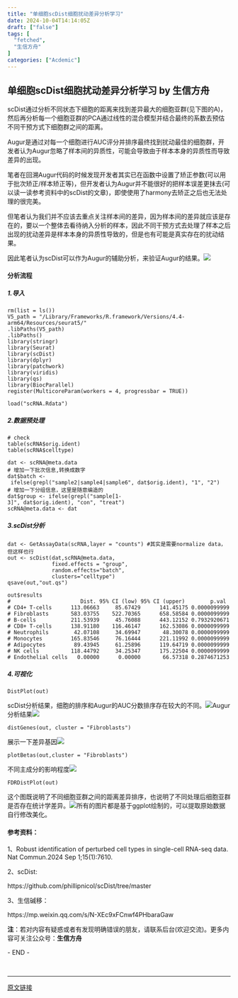 ```yaml
---
title: "单细胞scDist细胞扰动差异分析学习"
date: 2024-10-04T14:14:05Z
draft: ["false"]
tags: [
  "fetched",
  "生信方舟"
]
categories: ["Acdemic"]
---
```

单细胞scDist细胞扰动差异分析学习 by 生信方舟
------
<div><section data-tool="mdnice编辑器" data-website="https://www.mdnice.com"><p data-tool="mdnice编辑器">scDist通过分析不同状态下细胞的距离来找到差异最大的细胞亚群(见下图的A)，然后再分析每一个细胞亚群的PCA通过线性的混合模型并结合最终的系数去预估不同干预方式下细胞群之间的距离。</p><p data-tool="mdnice编辑器">Augur是通过对每一个细胞进行AUC评分并排序最终找到扰动最佳的细胞群，开发者认为Augur忽略了样本间的异质性，可能会导致由于样本本身的异质性而导致差异的出现。</p><p data-tool="mdnice编辑器">笔者在回溯Augur代码的时候发现开发者其实已在函数中设置了矫正参数(可以用于批次矫正/样本矫正等)，但开发者认为Augur并不能很好的把样本误差更抹去(可以读一读参考资料中的scDist的文章)，即使使用了harmony去矫正之后也无法处理的很完美。</p><p data-tool="mdnice编辑器">但笔者认为我们并不应该去重点关注样本间的差异，因为样本间的差异就应该是存在的，要以一个整体去看待纳入分析的样本，因此不同干预方式去处理了样本之后出现的扰动差异是样本本身的异质性导致的，但是也有可能是真实存在的扰动结果。</p><p data-tool="mdnice编辑器">因此笔者认为scDist可以作为Augur的辅助分析，来验证Augur的结果。<img data-imgfileid="100002253" data-ratio="0.8456090651558074" data-src="https://mmbiz.qpic.cn/sz_mmbiz_png/0SOG4MpDAyG1YTbZm16wiaYPAsA1Z2xI0lCJ6tniboA24qcaGPXc6vG9oMqt6qnPVLjibzhgzpCzVggfznA3uuuZQ/640?wx_fmt=png&amp;from=appmsg" data-type="png" data-w="706" src="https://mmbiz.qpic.cn/sz_mmbiz_png/0SOG4MpDAyG1YTbZm16wiaYPAsA1Z2xI0lCJ6tniboA24qcaGPXc6vG9oMqt6qnPVLjibzhgzpCzVggfznA3uuuZQ/640?wx_fmt=png&amp;from=appmsg"></p><h4 data-tool="mdnice编辑器"><span></span><span>分析流程</span><span></span></h4><h5 data-tool="mdnice编辑器"><span></span><span>1.导入</span><span></span></h5><pre data-tool="mdnice编辑器"><span></span><code>rm(list = ls())<br>V5_path = <span>"/Library/Frameworks/R.framework/Versions/4.4-arm64/Resources/seurat5/"</span><br>.libPaths(V5_path)<br>.libPaths()<br><span>library</span>(stringr)<br><span>library</span>(Seurat)<br><span>library</span>(scDist)<br><span>library</span>(dplyr)<br><span>library</span>(patchwork)<br><span>library</span>(viridis)<br><span>library</span>(qs)<br><span>library</span>(BiocParallel)<br>register(MulticoreParam(workers = <span>4</span>, progressbar = <span>TRUE</span>))<br><br>load(<span>"scRNA.Rdata"</span>)<br></code></pre><h5 data-tool="mdnice编辑器"><span></span><span>2.数据预处理</span><span></span></h5><pre data-tool="mdnice编辑器"><span></span><code><span># check</span><br>table(scRNA$orig.ident)<br>table(scRNA$celltype)<br><br>dat &lt;- scRNA@meta.data<br><span># 增加一下批次信息,转换成数字</span><br>dat$batch &lt;- ifelse(grepl(<span>"sample2|sample4|sample6"</span>, dat$orig.ident), <span>"1"</span>, <span>"2"</span>)<br><span># 增加一下分组信息，这里是随意编造的</span><br>dat$group &lt;- ifelse(grepl(<span>"sample[1-3]"</span>, dat$orig.ident), <span>"con"</span>, <span>"treat"</span>)<br>scRNA@meta.data &lt;- dat<br></code></pre><h5 data-tool="mdnice编辑器"><span></span><span>3.scDist分析</span><span></span></h5><pre data-tool="mdnice编辑器"><span></span><code>dat &lt;- GetAssayData(scRNA,layer = <span>"counts"</span>) <span>#其实是需要normalize data，但这样也行</span><br>out &lt;- scDist(dat,scRNA@meta.data,<br>              fixed.effects = <span>"group"</span>,<br>              random.effects=<span>"batch"</span>,<br>              clusters=<span>"celltype"</span>)<br>qsave(out,<span>"out.qs"</span>)<br><br>out$results<br><span>#                      Dist. 95% CI (low) 95% CI (upper)        p.val</span><br><span># CD4+ T-cells      113.06663     85.67429      141.45175 0.0000099999</span><br><span># Fibroblasts       583.03755    522.70365      658.58584 0.0000099999</span><br><span># B-cells           211.53939     45.76088      443.12152 0.7932920671</span><br><span># CD8+ T-cells      138.91180    116.46147      162.53086 0.0000099999</span><br><span># Neutrophils        42.07108     34.69947       48.30078 0.0000099999</span><br><span># Monocytes         165.83546     76.16444      221.11992 0.0000099999</span><br><span># Adipocytes         89.43945     61.25896      119.64719 0.0000099999</span><br><span># NK cells          118.44792     34.25347      175.22504 0.0000099999</span><br><span># Endothelial cells   0.00000      0.00000       66.57318 0.2874671253</span><br></code></pre><h5 data-tool="mdnice编辑器"><span></span><span>4.可视化</span><span></span></h5><pre data-tool="mdnice编辑器"><span></span><code>DistPlot(out)<br></code></pre><p data-tool="mdnice编辑器">scDist分析结果，细胞的排序和Augur的AUC分数排序存在较大的不同。<img data-imgfileid="100002255" data-ratio="0.7230514096185738" data-src="https://mmbiz.qpic.cn/sz_mmbiz_png/0SOG4MpDAyG1YTbZm16wiaYPAsA1Z2xI0CY0lI44TtyPdia8aGBD2upQLjFEQvmcc6ozmmKmRu3Wkf9T1EVBib7yw/640?wx_fmt=png&amp;from=appmsg" data-type="png" data-w="1206" src="https://mmbiz.qpic.cn/sz_mmbiz_png/0SOG4MpDAyG1YTbZm16wiaYPAsA1Z2xI0CY0lI44TtyPdia8aGBD2upQLjFEQvmcc6ozmmKmRu3Wkf9T1EVBib7yw/640?wx_fmt=png&amp;from=appmsg">Augur分析结果<img data-imgfileid="100002252" data-ratio="0.9976190476190476" data-src="https://mmbiz.qpic.cn/sz_mmbiz_png/0SOG4MpDAyG1YTbZm16wiaYPAsA1Z2xI0dIreGGc7u895o8MXOr1vhicKF8xTqNicJyFc92fy6ic0TnteeGRvUEL3w/640?wx_fmt=png&amp;from=appmsg" data-type="png" data-w="840" src="https://mmbiz.qpic.cn/sz_mmbiz_png/0SOG4MpDAyG1YTbZm16wiaYPAsA1Z2xI0dIreGGc7u895o8MXOr1vhicKF8xTqNicJyFc92fy6ic0TnteeGRvUEL3w/640?wx_fmt=png&amp;from=appmsg"></p><pre data-tool="mdnice编辑器"><span></span><code>distGenes(out, cluster = <span>"Fibroblasts"</span>)<br></code></pre><p data-tool="mdnice编辑器">展示一下差异基因<img data-imgfileid="100002256" data-ratio="0.7230514096185738" data-src="https://mmbiz.qpic.cn/sz_mmbiz_png/0SOG4MpDAyG1YTbZm16wiaYPAsA1Z2xI0Qyjy4gkOv17Mhpa8Hf0kTW4qm1LgUWotux5RocICJg1ibGvjNHB3XGA/640?wx_fmt=png&amp;from=appmsg" data-type="png" data-w="1206" src="https://mmbiz.qpic.cn/sz_mmbiz_png/0SOG4MpDAyG1YTbZm16wiaYPAsA1Z2xI0Qyjy4gkOv17Mhpa8Hf0kTW4qm1LgUWotux5RocICJg1ibGvjNHB3XGA/640?wx_fmt=png&amp;from=appmsg"></p><pre data-tool="mdnice编辑器"><span></span><code>plotBetas(out,cluster = <span>"Fibroblasts"</span>)<br></code></pre><p data-tool="mdnice编辑器">不同主成分的影响程度<img data-imgfileid="100002254" data-ratio="0.809433962264151" data-src="https://mmbiz.qpic.cn/sz_mmbiz_png/0SOG4MpDAyG1YTbZm16wiaYPAsA1Z2xI0H2ibhVibgN2ZR1VgibyFJrlfH0ROZiazOtxmSAnmlfic2MKibPiatVp7zbSag/640?wx_fmt=png&amp;from=appmsg" data-type="png" data-w="1060" src="https://mmbiz.qpic.cn/sz_mmbiz_png/0SOG4MpDAyG1YTbZm16wiaYPAsA1Z2xI0H2ibhVibgN2ZR1VgibyFJrlfH0ROZiazOtxmSAnmlfic2MKibPiatVp7zbSag/640?wx_fmt=png&amp;from=appmsg"></p><pre data-tool="mdnice编辑器"><span></span><code>FDRDistPlot(out)<br></code></pre><p data-tool="mdnice编辑器">这个图既说明了不同细胞亚群之间的距离差异排序，也说明了不同处理后细胞亚群是否存在统计学差异。<img data-imgfileid="100002261" data-ratio="0.7308347529812607" data-src="https://mmbiz.qpic.cn/sz_mmbiz_png/0SOG4MpDAyG1YTbZm16wiaYPAsA1Z2xI0H9FboibbqVWSN2EROSgl3n7WjgqbnNpGls2wicEXXmV6RQ8hoFfmbXjw/640?wx_fmt=png&amp;from=appmsg" data-type="png" data-w="1174" src="https://mmbiz.qpic.cn/sz_mmbiz_png/0SOG4MpDAyG1YTbZm16wiaYPAsA1Z2xI0H9FboibbqVWSN2EROSgl3n7WjgqbnNpGls2wicEXXmV6RQ8hoFfmbXjw/640?wx_fmt=png&amp;from=appmsg">所有的图片都是基于ggplot绘制的，可以提取原始数据自行修改美化。</p><h4 data-tool="mdnice编辑器"><span></span><span>参考资料：</span><span></span></h4><p data-tool="mdnice编辑器">1、Robust identification of perturbed cell types in single-cell RNA-seq data. Nat Commun.2024 Sep 1;15(1):7610.</p><p data-tool="mdnice编辑器">2、scDist:</p><p data-tool="mdnice编辑器">https://github.com/phillipnicol/scDist/tree/master</p><p data-tool="mdnice编辑器">3、生信碱移：</p><p data-tool="mdnice编辑器">https://mp.weixin.qq.com/s/N-XEc9xFCnwf4PHbaraGaw</p><p data-tool="mdnice编辑器"><strong>注</strong>：若对内容有疑惑或者有发现明确错误的朋友，请联系后台(欢迎交流)。更多内容可关注公众号：<strong>生信方舟</strong></p><span>- END -</span></section><p><br></p><p><mp-style-type data-value="3"></mp-style-type></p></div>  
<hr>
<a href="https://mp.weixin.qq.com/s/Ib26DiUXadSr5EBcfwYj9Q",target="_blank" rel="noopener noreferrer">原文链接</a>

